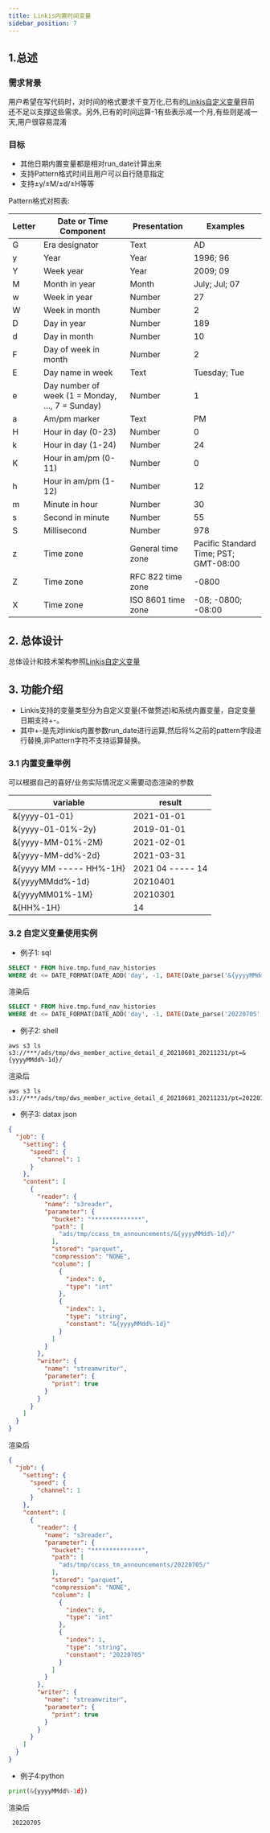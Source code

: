```yaml
---
title: Linkis内置时间变量
sidebar_position: 7
---
```


## 1.总述
### 需求背景
用户希望在写代码时，对时间的格式要求千变万化,已有的[Linkis自定义变量](https://linkis.apache.org/docs/latest/architecture/commons/variable/)目前还不足以支撑这些需求。另外,已有的时间运算-1有些表示减一个月,有些则是减一天,用户很容易混淆

### 目标
* 其他日期内置变量都是相对run_date计算出来
* 支持Pattern格式时间且用户可以自行随意指定
* 支持±y/±M/±d/±H等等

Pattern格式对照表:

Letter|	Date or Time Component|	Presentation|	Examples
----- | ----- | ----- | -----
G	|Era designator	|Text	|AD
y	|Year	|Year	|1996; 96
Y	|Week year	|Year	|2009; 09
M	|Month in year	|Month|	July; Jul; 07
w	|Week in year	|Number	|27
W	|Week in month	|Number	|2
D	|Day in year	|Number|	189
d	|Day in month	|Number	|10
F	|Day of week in month|	Number	|2
E	|Day name in week	|Text	|Tuesday; Tue
e	|Day number of week (1 = Monday, …, 7 = Sunday)	|Number	|1
a	|Am/pm marker	|Text	|PM
H	|Hour in day (0-23)	|Number|	0
k	|Hour in day (1-24)|	Number	|24
K	|Hour in am/pm (0-11)|	Number	|0
h	|Hour in am/pm (1-12)	|Number	|12
m	|Minute in hour	|Number	|30
s	|Second in minute	|Number|	55
S	|Millisecond	|Number	|978
z	|Time zone	|General time zone	|Pacific Standard Time; PST; GMT-08:00
Z	|Time zone	|RFC 822 time zone	|-0800
X	|Time zone	|ISO 8601 time zone	|-08; -0800; -08:00

## 2. 总体设计
总体设计和技术架构参照[Linkis自定义变量](https://linkis.apache.org/docs/latest/architecture/commons/variable/)

## 3. 功能介绍
* Linkis支持的变量类型分为自定义变量(不做赘述)和系统内置变量，自定变量日期支持+-。
* 其中+-是先对linkis内置参数run_date进行运算,然后将%之前的pattern字段进行替换,非Pattern字符不支持运算替换。

### 3.1 内置变量举例
可以根据自己的喜好/业务实际情况定义需要动态渲染的参数

variable | result
--- | ---
&{yyyy-01-01} | 2021-01-01
&{yyyy-01-01%-2y} | 2019-01-01
&{yyyy-MM-01%-2M} | 2021-02-01
&{yyyy-MM-dd%-2d} | 2021-03-31
&{yyyy MM ----- HH%-1H} | 2021 04 ----- 14
&{yyyyMMdd%-1d} | 20210401
&{yyyyMM01%-1M} | 20210301
&{HH%-1H} | 14

### 3.2 自定义变量使用实例

* 例子1: sql
```sql
SELECT * FROM hive.tmp.fund_nav_histories
WHERE dt <= DATE_FORMAT(DATE_ADD('day', -1, DATE(Date_parse('&{yyyyMMdd%-1d}', '%Y%m%d'))), '%Y%m%d')
```
渲染后
```sql
SELECT * FROM hive.tmp.fund_nav_histories
WHERE dt <= DATE_FORMAT(DATE_ADD('day', -1, DATE(Date_parse('20220705', '%Y%m%d'))), '%Y%m%d')
```

* 例子2: shell
```shell
aws s3 ls  s3://***/ads/tmp/dws_member_active_detail_d_20210601_20211231/pt=&{yyyyMMdd%-1d}/
```
渲染后
```shell
aws s3 ls  s3://***/ads/tmp/dws_member_active_detail_d_20210601_20211231/pt=20220705/
```

* 例子3: datax json
```json
{
  "job": {
    "setting": {
      "speed": {
        "channel": 1
      }
    },
    "content": [
      {
        "reader": {
          "name": "s3reader",
          "parameter": {
            "bucket": "**************",
            "path": [
              "ads/tmp/ccass_tm_announcements/&{yyyyMMdd%-1d}/"
            ],
            "stored": "parquet",
            "compression": "NONE",
            "column": [
              {
                "index": 0,
                "type": "int"
              },
              {
                "index": 1,
                "type": "string",
                "constant": "&{yyyyMMdd%-1d}"
              }
            ]
          }
        },
        "writer": {
          "name": "streamwriter",
          "parameter": {
            "print": true
          }
        }
      }
    ]
  }
}
```
渲染后
```json
{
  "job": {
    "setting": {
      "speed": {
        "channel": 1
      }
    },
    "content": [
      {
        "reader": {
          "name": "s3reader",
          "parameter": {
            "bucket": "**************",
            "path": [
              "ads/tmp/ccass_tm_announcements/20220705/"
            ],
            "stored": "parquet",
            "compression": "NONE",
            "column": [
              {
                "index": 0,
                "type": "int"
              },
              {
                "index": 1,
                "type": "string",
                "constant": "20220705"
              }
            ]
          }
        },
        "writer": {
          "name": "streamwriter",
          "parameter": {
            "print": true
          }
        }
      }
    ]
  }
}
```
* 例子4:python
```python   
print(&{yyyyMMdd%-1d})
```
渲染后
```
 20220705
```
